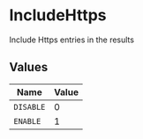 # IncludeHttps

Include Https entries in the results


## Values

| Name      | Value     |
| --------- | --------- |
| `DISABLE` | 0         |
| `ENABLE`  | 1         |